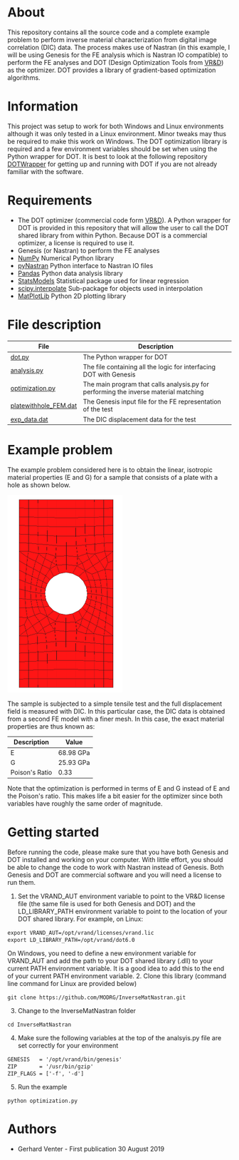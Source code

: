 # About
This repository contains all the source code and a complete example problem to perform inverse material characterization from digital image correlation (DIC) data.  The process makes use of Nastran (in this example, I will be using Genesis for the FE analysis which is Nastran IO compatible) to perform the FE analyses and DOT (Design Optimization Tools from [VR&D](http://www.vrand.com)) as the optimizer.  DOT provides a library of gradient-based optimization algorithms.

# Information
This project was setup to work for both Windows and Linux environments although it was only tested in a Linux environment.  Minor tweaks may thus be required to make this work on Windows.  The DOT optimization library is required and a few environment variables should be set when using the Python wrapper for DOT.  It is best to look at the following repository [DOTWrapper](https://github.com/MODRG/DOTWrapper) for getting up and running with DOT if you are not already familiar with the software.

# Requirements
- The DOT optimizer (commercial code form [VR&D](http://www.vrand.com)).  A Python wrapper for DOT is provided in this repository that will allow the user to call the DOT shared library from within Python.  Because DOT is a commercial optimizer, a license is required to use it.
- Genesis (or Nastran) to perform the FE analyses
- [NumPy](http://www.numpy.org/) Numerical Python library
- [pyNastran](https://pynastran-git.readthedocs.io/en/latest/) Python interface to Nastran IO files
- [Pandas](https://pandas.pydata.org/) Python data analysis library
- [StatsModels](https://www.statsmodels.org/stable/index.html) Statistical package used for linear regression
- [scipy.interpolate](https://docs.scipy.org/doc/scipy/reference/interpolate.html) Sub-package for objects used in interpolation
- [MatPlotLib](https://matplotlib.org/) Python 2D plotting library


# File description
| File        | Description  |
| ----------- |------------- |
| [dot.py](https://github.com/MODRG/InverseMatNastran/blob/master/dot.py)  | The Python wrapper for DOT |
| [analysis.py](https://github.com/MODRG/InverseMatNastran/blob/master/analysis.py) | The file containing all the logic for interfacing DOT with Genesis |
| [optimization.py](https://github.com/MODRG/InverseMatNastran/blob/master/optimization.py) | The main program that calls analysis.py for performing the inverse material matching |
| [platewithhole_FEM.dat](https://github.com/MODRG/InverseMatNastran/blob/master/platewithhole_FEM.dat) | The Genesis input file for the FE representation of the test |
| [exp_data.dat](https://github.com/MODRG/InverseMatNastran/blob/master/exp_data.dat) | The DIC displacement data for the test|

# Example problem
The example problem considered here is to obtain the linear, isotropic material properties (E and G) for a sample that consists of a plate with a hole as shown below.

![Example problem: Plate with hole](pictures/platewithhole.png)

The sample is subjected to a simple tensile test and the full displacement field is measured with DIC.  In this particular case, the DIC data is obtained from a second FE model with a finer mesh.  In this case, the exact material properties are thus known as:

| Description | Value |
| ----------- | ----- |
| E           | 68.98 GPa |
| G           | 25.93 GPa      |
| Poison's Ratio | 0.33 |

Note that the optimization is performed in terms of E and G instead of E and the Poison's ratio.  This makes life a bit easier for the optimizer since both variables have roughly the same order of magnitude.

# Getting started
Before running the code, please make sure that you have both Genesis and DOT installed and working on your computer.  With little effort, you should be able to change the code to work with Nastran instead of Genesis.  Both Genesis and DOT are commercial software and you will need a license to run them.

1. Set the VRAND_AUT environment variable to point to the VR&D license file (the same file is used for both Genesis and DOT) and the LD_LIBRARY_PATH environment variable to point to the location of your DOT shared library.  For example, on Linux:
```
export VRAND_AUT=/opt/vrand/licenses/vrand.lic
export LD_LIBRARY_PATH=/opt/vrand/dot6.0
```
On Windows, you need to define a new environment variable for VRAND_AUT and add the path to your DOT shared library (.dll) to your current PATH environment variable.  It is a good idea to add this to the end of your current PATH environment variable.
2. Clone this library (command line command for Linux are provided below)
```
git clone https://github.com/MODRG/InverseMatNastran.git
```
3. Change to the InverseMatNastran folder
```
cd InverseMatNastran
```
4. Make sure the following variables at the top of the analsyis.py file are set correctly for your environment
```
GENESIS   = '/opt/vrand/bin/genesis'
ZIP       = '/usr/bin/gzip'
ZIP_FLAGS = ['-f', '-d']
```
5. Run the example
```
python optimization.py
```

# Authors
- Gerhard Venter - First publication 30 August 2019

